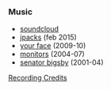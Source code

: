 ### Music

* [soundcloud][]
* [jpacks][] (feb 2015)
* [your face][] (2009-10)
* [monitors][] (2004-07)
* [senator bigsby][] (2001-04)

[soundcloud]: https://soundcloud.com/josephpost
[jpacks]: https://archive.org/details/JPACKSRPM2015Mp3
[your face]: http://yourface.bandcamp.com/
[monitors]: http://monitors.bandcamp.com/
[senator bigsby]: http://sbats.bandcamp.com/

[Recording Credits](/credits)
